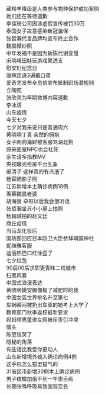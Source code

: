 藏羚羊降级是人类参与物种保护成功案例  
她们还在等待道歉  
李佳琦公司因涉虚假宣传被罚30万  
泰国女子故意感染新冠骗保  
张哲瀚代言品牌均宣布终止合作  
魏晨婚纱照  
中年发福不是因为新陈代谢变慢  
宋晓峰田娃玩游戏累透支  
慰安妇纪念日  
康辉连说3遍戴口罩  
爱奇艺发布全员信宣布抵制职场潜规则  
立陶宛  
张欣尧为早期微博内容道歉  
李冰清  
山东疫情  
今天七夕  
七夕对我来说只是普通周六  
黄晓明丁真 突然的拥抱  
女子网购海鲜被客服骂湖北狗  
原来密室NPC也会社死  
余生请多指教MV  
央视曝光租房平台乱象  
阚清子 这样真的有点渣了  
杨幂晒影子照  
江苏新增本土确诊病例18例  
羡慕魏晨老婆  
胡海泉 卓哥以后我会很听话  
张哲瀚坐苏小小墓上拍照  
杨超越拍的赵又廷  
商丘疫情  
当马龙化妆后  
国防部回应日本防卫大臣参拜靖国神社  
妮维雅客服  
迪丽热巴口红涂歪了  
七夕红包  
90后00后求职更青睐二线城市  
扫黑风暴  
中国式浪漫表达  
黄晓明姚安娜像极了减肥时的我  
中国女篮世界排名升至第七  
车祸瞬间被扔出车窗的她考上大学了  
教育部门秋季返校最新要求  
妈妈带男童进女厕被斥责引冲突  
情头  
陈思铭哭了  
隐秘的角落  
有些话比我爱你更动人  
山东新增境外输入确诊病例4例  
这手机怎么猫里猫气的  
31省区市新增30例本土确诊病例  
男子槟榔加烟不到一年患舌癌  
长期张嘴呼吸易致面容变丑  
